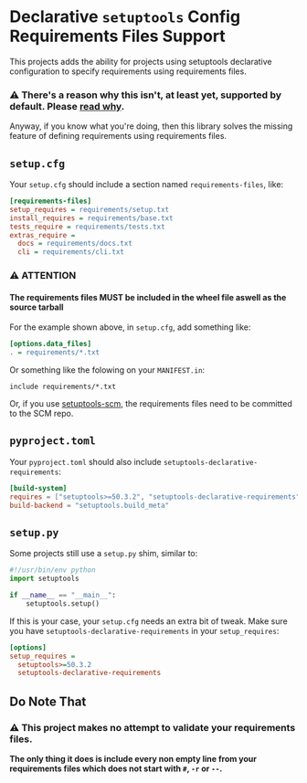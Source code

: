 # Declarative `setuptools` Config Requirements Files Support

This projects adds the ability for projects using setuptools declarative configuration
to specify requirements using requirements files.

### ⚠ **There's a reason why this isn't, at least yet, supported by default. Please [read why](https://github.com/pypa/setuptools/issues/1951).**

Anyway, if you know what you're doing, then this library solves the missing feature
of defining requirements using requirements files.

## `setup.cfg`
Your `setup.cfg` should include a section named `requirements-files`, like:

```ini
[requirements-files]
setup_requires = requirements/setup.txt
install_requires = requirements/base.txt
tests_require = requirements/tests.txt
extras_require =
  docs = requirements/docs.txt
  cli = requirements/cli.txt
```

### ⚠ ATTENTION

#### The requirements files **MUST** be included in the wheel file aswell as the source tarball

For the example shown above, in ``setup.cfg``, add something like:

```ini
[options.data_files]
. = requirements/*.txt
```

Or something like the folowing on your ``MANIFEST.in``:

```
include requirements/*.txt
```

Or, if you use [setuptools-scm](https://pypi.org/project/setuptools-scm), the requirements files
need to be committed to the SCM repo.


## `pyproject.toml`
Your `pyproject.toml` should also include `setuptools-declarative-requirements`:
```toml
[build-system]
requires = ["setuptools>=50.3.2", "setuptools-declarative-requirements"]
build-backend = "setuptools.build_meta"
```

## `setup.py`
Some projects still use a `setup.py` shim, similar to:
```python
#!/usr/bin/env python
import setuptools

if __name__ == "__main__":
    setuptools.setup()
```

If this is your case, your `setup.cfg` needs an extra bit of tweak. Make sure you have
``setuptools-declarative-requirements`` in your `setup_requires`:
```ini
[options]
setup_requires =
  setuptools>=50.3.2
  setuptools-declarative-requirements
```

## Do Note That
### ⚠ This project makes no attempt to validate your requirements files.
**The only thing it does is include every non empty line from your requirements files which does
not start with `#`, `-r` or `--`.**
